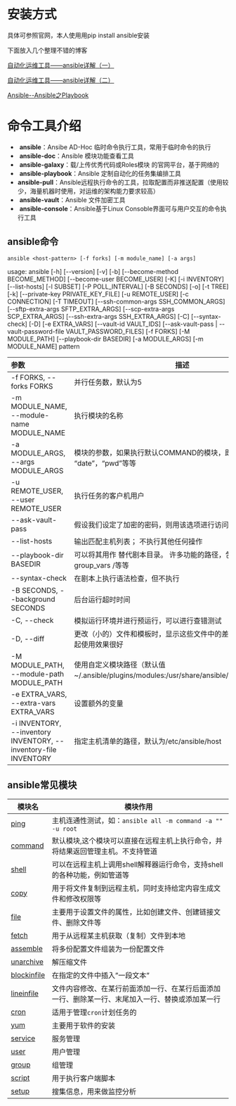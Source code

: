 # 安装方式

具体可参照官网，本人使用用pip install ansible安装

下面放入几个整理不错的博客

 [自动化运维工具——ansible详解（一）](https://www.cnblogs.com/keerya/p/7987886.html) 

 [自动化运维工具——ansible详解（二）](https://www.cnblogs.com/keerya/p/8004566.html) 

[ Ansible--Ansible之Playbook](https://www.cnblogs.com/yanjieli/p/10969299.html)

# 命令工具介绍

- ​    **ansible**：Ansibe AD-Hoc 临时命令执行工具，常用于临时命令的执行
- ​    **ansible-doc**：Ansible 模块功能查看工具
- ​    **ansible-galaxy**：载/上传优秀代码或Roles模块 的官网平台，基于网络的
- ​    **ansible-playbook**：Ansible 定制自动化的任务集编排工具
- ​    **ansible-pull**：Ansible远程执行命令的工具，拉取配置而非推送配置（使用较少，海量机器时使用，对运维的架构能力要求较高）
- ​    **ansible-vault**：Ansible 文件加密工具
- ​    **ansible-console**：Ansible基于Linux Consoble界面可与用户交互的命令执行工具

## ansible命令

    ansible <host-pattern> [-f forks] [-m module_name] [-a args]
   usage: ansible [-h] [--version] [-v] [-b] [--become-method BECOME_METHOD]
               [--become-user BECOME_USER] [-K] [-i INVENTORY] [--list-hosts]
               [-l SUBSET] [-P POLL_INTERVAL] [-B SECONDS] [-o] [-t TREE] [-k]
               [--private-key PRIVATE_KEY_FILE] [-u REMOTE_USER]
               [-c CONNECTION] [-T TIMEOUT]
               [--ssh-common-args SSH_COMMON_ARGS]
               [--sftp-extra-args SFTP_EXTRA_ARGS]
               [--scp-extra-args SCP_EXTRA_ARGS]
               [--ssh-extra-args SSH_EXTRA_ARGS] [-C] [--syntax-check] [-D]
               [-e EXTRA_VARS] [--vault-id VAULT_IDS]
               [--ask-vault-pass | --vault-password-file VAULT_PASSWORD_FILES]
               [-f FORKS] [-M MODULE_PATH] [--playbook-dir BASEDIR]
               [-a MODULE_ARGS] [-m MODULE_NAME]
               pattern

| 参数                                                         | 描述                                                         |
| :----------------------------------------------------------- | ------------------------------------------------------------ |
| -f FORKS, --forks FORKS                                      | 并行任务数，默认为5                                          |
| -m MODULE_NAME, --module-name MODULE_NAME                    | 执行模块的名称                                               |
| -a MODULE_ARGS, --args MODULE_ARGS                           | 模块的参数，如果执行默认COMMAND的模块，即是命令参数，如： “date”，“pwd”等等 |
| -u REMOTE_USER, --user REMOTE_USER                           | 执行任务的客户机用户                                         |
| --ask-vault-pass                                             | 假设我们设定了加密的密码，则用该选项进行访问                 |
| --list-hosts                                                 | 输出匹配主机列表； 不执行其他任何操作                        |
| --playbook-dir BASEDIR                                       | 可以将其用作 替代剧本目录。 许多功能的路径，包括角色/ group_vars /等等 |
| --syntax-check                                               | 在剧本上执行语法检查，但不执行                               |
| -B SECONDS, --background SECONDS                             | 后台运行超时时间                                             |
| -C, --check                                                  | 模拟运行环境并进行预运行，可以进行查错测试                   |
| -D, --diff                                                   | 更改（小的）文件和模板时，显示这些文件中的差异； 与--check一起使用效果很好 |
| -M MODULE_PATH, --module-path MODULE_PATH                    | 使用自定义模块路径（默认值~/.ansible/plugins/modules:/usr/share/ansible/plugins/modules） |
| -e EXTRA_VARS, --extra-vars EXTRA_VARS                       | 设置额外的变量                                               |
| -i INVENTORY, --inventory INVENTORY, --inventory-file INVENTORY | 指定主机清单的路径，默认为/etc/ansible/host                  |

## ansible常见模块

| 模块名                                 | 模块作用                                                     |
| -------------------------------------- | ------------------------------------------------------------ |
| [ping](./module/ping.md)               | 主机连通性测试，如：`ansible all -m command -a "" -u root`   |
| [command](./module/command.md)         | 默认模块,这个模块可以直接在远程主机上执行命令，并将结果返回管理主机。不支持管道 |
| [shell](./shell.md)                    | 可以在远程主机上调用shell解释器运行命令，支持shell的各种功能，例如管道等 |
| [copy](./module/copy.md)               | 用于将文件复制到远程主机，同时支持给定内容生成文件和修改权限等 |
| [file](./module/file.md)               | 主要用于设置文件的属性，比如创建文件、创建链接文件、删除文件等 |
| [fetch](./module/fetch.md)             | 用于从远程某主机获取（复制）文件到本地                       |
| [assemble](./module/assemble.md)       | 将多份配置文件组装为一份配置文件                             |
| [unarchive](./module/unarchive.md)     | 解压缩文件                                                   |
| [blockinfile](./module/blockinfile.md) | 在指定的文件中插入”一段文本”                                 |
| [lineinfile](./module/lineinfile.md)   | 文件内容修改、在某行前面添加一行、在某行后面添加一行、删除某一行、末尾加入一行、替换或添加某一行 |
| [cron](./module/cron.md)               | 适用于管理`cron`计划任务的                                   |
| [yum](./module/yum.md)                 | 主要用于软件的安装                                           |
| [service](./module/service.md)         | 服务管理                                                     |
| [user](./module/user.md)               | 用户管理                                                     |
| [group](./module/group.md)             | 组管理                                                       |
| [script](./module/script.md)           | 用于执行客户端脚本                                           |
| [setup](./module/setup.md)             | 搜集信息，用来做监控分析                                     |

